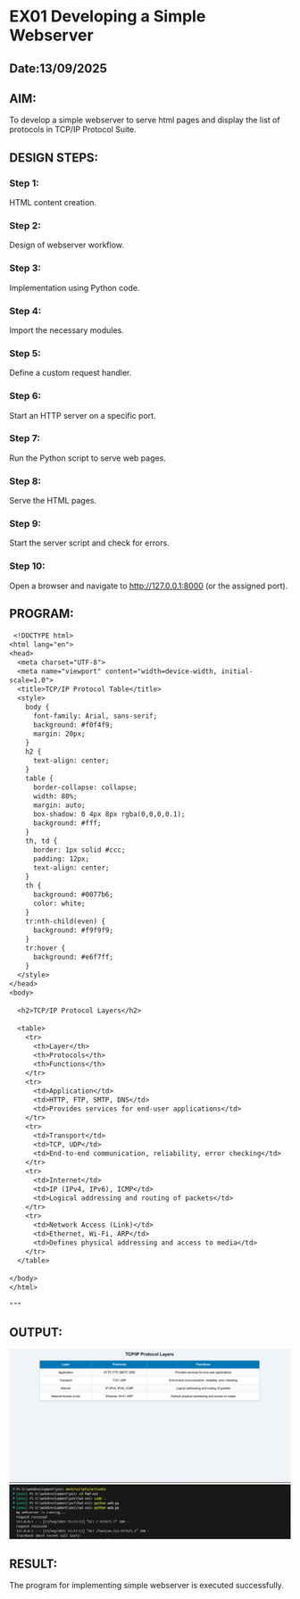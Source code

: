 # EX01 Developing a Simple Webserver
## Date:13/09/2025

## AIM:
To develop a simple webserver to serve html pages and display the list of protocols in TCP/IP Protocol Suite.

## DESIGN STEPS:
### Step 1: 
HTML content creation.

### Step 2:
Design of webserver workflow.

### Step 3:
Implementation using Python code.

### Step 4:
Import the necessary modules.

### Step 5:
Define a custom request handler.

### Step 6:
Start an HTTP server on a specific port.

### Step 7:
Run the Python script to serve web pages.

### Step 8:
Serve the HTML pages.

### Step 9:
Start the server script and check for errors.

### Step 10:
Open a browser and navigate to http://127.0.0.1:8000 (or the assigned port).

## PROGRAM:
~~~
 <!DOCTYPE html>
<html lang="en">
<head>
  <meta charset="UTF-8">
  <meta name="viewport" content="width=device-width, initial-scale=1.0">
  <title>TCP/IP Protocol Table</title>
  <style>
    body {
      font-family: Arial, sans-serif;
      background: #f0f4f9;
      margin: 20px;
    }
    h2 {
      text-align: center;
    }
    table {
      border-collapse: collapse;
      width: 80%;
      margin: auto;
      box-shadow: 0 4px 8px rgba(0,0,0,0.1);
      background: #fff;
    }
    th, td {
      border: 1px solid #ccc;
      padding: 12px;
      text-align: center;
    }
    th {
      background: #0077b6;
      color: white;
    }
    tr:nth-child(even) {
      background: #f9f9f9;
    }
    tr:hover {
      background: #e6f7ff;
    }
  </style>
</head>
<body>

  <h2>TCP/IP Protocol Layers</h2>

  <table>
    <tr>
      <th>Layer</th>
      <th>Protocols</th>
      <th>Functions</th>
    </tr>
    <tr>
      <td>Application</td>
      <td>HTTP, FTP, SMTP, DNS</td>
      <td>Provides services for end-user applications</td>
    </tr>
    <tr>
      <td>Transport</td>
      <td>TCP, UDP</td>
      <td>End-to-end communication, reliability, error checking</td>
    </tr>
    <tr>
      <td>Internet</td>
      <td>IP (IPv4, IPv6), ICMP</td>
      <td>Logical addressing and routing of packets</td>
    </tr>
    <tr>
      <td>Network Access (Link)</td>
      <td>Ethernet, Wi-Fi, ARP</td>
      <td>Defines physical addressing and access to media</td>
    </tr>
  </table>

</body>
</html>

"""
~~~

## OUTPUT:
![alt text](<Screenshot 2025-09-13 155800.png>)
![alt text]({29314BFD-4C3D-4C51-88CA-307FBEE0E403}.png)
## RESULT:
The program for implementing simple webserver is executed successfully.

